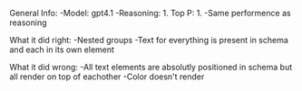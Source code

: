 General Info:
-Model: gpt4.1
-Reasoning: 1. Top P: 1.
-Same performence as reasoning

What it did right:
-Nested groups
-Text for everything is present in schema and each in its own element

What it did wrong:
-All text elements are absolutly positioned in schema but all render on top of eachother
-Color doesn't render
